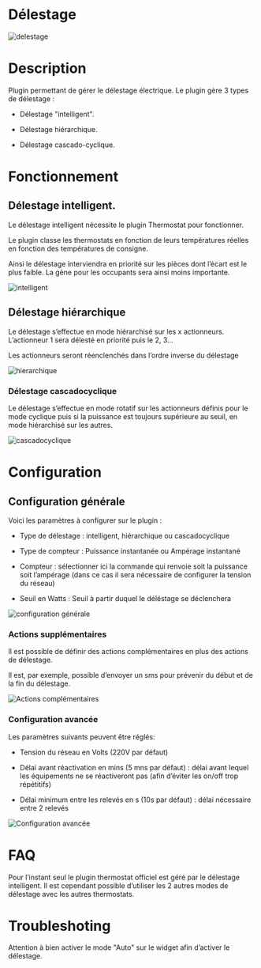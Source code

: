 Délestage 
=========

![delestage](../images/delestage_screenshot1.png)

Description 
===========

Plugin permettant de gérer le délestage électrique. Le plugin gère 3
types de délestage :

-   Délestage "intelligent".

-   Délestage hiérarchique.

-   Délestage cascado-cyclique.

Fonctionnement 
==============

Délestage intelligent. 
----------------------

Le délestage intelligent nécessite le plugin Thermostat pour
fonctionner.

Le plugin classe les thermostats en fonction de leurs températures
réelles en fonction des températures de consigne.

Ainsi le délestage interviendra en priorité sur les pièces dont l’écart
est le plus faible. La gène pour les occupants sera ainsi moins
importante.

![intelligent](../images/smart.png)

Délestage hiérarchique 
----------------------

Le délestage s’effectue en mode hiérarchisé sur les x actionneurs.
L’actionneur 1 sera délesté en priorité puis le 2, 3…

Les actionneurs seront réenclenchés dans l’ordre inverse du délestage

![hierarchique](../images/hierarchique.png)

### Délestage cascadocyclique 

Le délestage s’effectue en mode rotatif sur les actionneurs définis pour
le mode cyclique puis si la puissance est toujours supérieure au seuil,
en mode hiérarchisé sur les autres.

![cascadocyclique](../images/cascadocyclique.png)

Configuration 
=============

Configuration générale 
----------------------

Voici les paramètres à configurer sur le plugin :

-   Type de délestage : intelligent, hiérarchique ou cascadocyclique

-   Type de compteur : Puissance instantanée ou Ampérage instantané

-   Compteur : sélectionner ici la commande qui renvoie soit la
    puissance soit l’ampérage (dans ce cas il sera nécessaire de
    configurer la tension du réseau)

-   Seuil en Watts : Seuil à partir duquel le déléstage se déclenchera

![configuration générale](../images/configuration_generale.png)

### Actions supplémentaires 

Il est possible de définir des actions complémentaires en plus des
actions de délestage.

Il est, par exemple, possible d’envoyer un sms pour prévenir du début et
de la fin du délestage.

![Actions complémentaires](../images/actions_complementaires.png)

### Configuration avancée 

Les paramètres suivants peuvent être réglés:

-   Tension du réseau en Volts (220V par défaut)

-   Délai avant réactivation en mins (5 mns par défaut) : délai avant
    lequel les équipements ne se réactiveront pas (afin d’éviter les
    on/off trop répétitifs)

-   Délai minimum entre les relevés en s (10s par défaut) : délai
    nécessaire entre 2 relevés

![Configuration avancée](../images/configuration_avancee.png)

FAQ 
===

Pour l’instant seul le plugin thermostat officiel est géré par le
délestage intelligent. Il est cependant possible d’utiliser les 2 autres
modes de délestage avec les autres thermostats.

Troubleshoting 
==============

Attention à bien activer le mode "Auto" sur le widget afin d’activer le
délestage.
